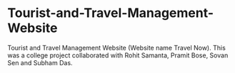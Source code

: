 # Tourist-and-Travel-Management-Website
Tourist and Travel Management Website (Website name Travel Now).
This was a college project collaborated with Rohit Samanta, Pramit Bose, Sovan Sen and Subham Das.
